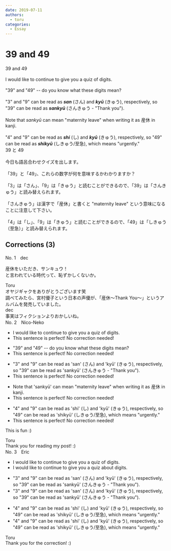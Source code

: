 ```yaml
---
date: 2019-07-11
authors:
  - toru
categories:
  - Essay
---
```


<h1 id="subject_show">39 and 49</h1>
<div class="date" hidden>Jul 11, 2019 10:33</div>
<div id="post"><div id="body_show_ori">
39 and 49<br/><br/>I would like to continue to give you a quiz of digits.<br/><br/>"39" and "49" -- do you know what these digits mean?<br/><br/>"3" and "9" can be read as <strong><em>san</em></strong> (さん) and <strong><em>kyū</em></strong> (きゅう), respectively, so "39" can be read as <strong><em>sankyū</em></strong> (さんきゅう - "Thank you").<br/><br/>Note that <em>sankyū</em> can mean "maternity leave" when writing it as 産休 in kanji.<br/><br/>"4" and "9" can be read as <strong><em>shi</em></strong> (し) and <strong><em>kyū</em></strong> (きゅう), respectively, so "49" can be read as <strong><em>shikyū</em></strong> (しきゅう/至急), which means "urgently."
</div></div>

<!-- more -->

<div id="post_ja"><div id="body_show_mo">
39 と 49<br/><br/>今日も語呂合わせクイズを出します。<br/><br/>「39」と「49」、これらの数字が何を意味するかわかりますか？<br/><br/>「3」は「さん」、「9」は「きゅう」と読むことができるので、「39」は「さんきゅう」と読み替えられます。<br/><br/>「さんきゅう」は漢字で「産休」と書くと "maternity leave" という意味になることに注意して下さい。<br/><br/>「4」は「し」、「9」は「きゅう」と読むことができるので、「49」は「しきゅう（至急）」と読み替えられます。
</div></div>

## Corrections (3)
<div id="block"><div class="first_name"> No. 1　<span class="just_name">dec</span></div><div id="block2">
<p class="comment_small">
 産休をいただき、サンキュウ！
 <br/>
 と言われている時代って、恥ずかしくないか。
</p>

</div><div class="name"><span class="just_name">Toru</span><br>
オヤジギャクをありがとうございます笑<br/>調べてみたら、宮村優子という日本の声優が、「産休〜Thank You〜」というアルバムを発売していました。
</div>
<div class="name"><span class="just_name">dec</span><br>
事実はフィクションよりおかしいね。
</div>
</div>
<div id="block"><div class="first_name"> No. 2　<span class="just_name">Nico-Neko</span></div><div id="block2">
<ul class="correction_field">
<li class="incorrect">I would like to continue to give you a quiz of digits.</li>
<li class="corrected perfect">This sentence is perfect! No correction needed!</li>
</ul>
<ul class="correction_field">
<li class="incorrect">"39" and "49" -- do you know what these digits mean?</li>
<li class="corrected perfect">This sentence is perfect! No correction needed!</li>
</ul>
<ul class="correction_field">
<li class="incorrect">"3" and "9" can be read as 'san' (さん) and 'kyū' (きゅう), respectively, so "39" can be read as 'sankyū' (さんきゅう - "Thank you").</li>
<li class="corrected perfect">This sentence is perfect! No correction needed!</li>
</ul>
<ul class="correction_field">
<li class="incorrect">Note that 'sankyū' can mean "maternity leave" when writing it as 産休 in kanji.</li>
<li class="corrected perfect">This sentence is perfect! No correction needed!</li>
</ul>
<ul class="correction_field">
<li class="incorrect">"4" and "9" can be read as 'shi' (し) and 'kyū' (きゅう), respectively, so "49" can be read as 'shikyū' (しきゅう/至急), which means "urgently."</li>
<li class="corrected perfect">This sentence is perfect! No correction needed!</li>
</ul>
<p class="comment_small">
 This is fun :)
</p>

</div><div class="name"><span class="just_name">Toru</span><br>
Thank you for reading my post! :)
</div>
</div>
<div id="block"><div class="first_name"> No. 3　<span class="just_name">Eric</span></div><div id="block2">
<ul class="correction_field">
<li class="incorrect">I would like to continue to give you a quiz of digits.</li>
<li class="corrected correct">
I would like to continue to give you a quiz about digits.
</li>
</ul>
<ul class="correction_field">
<li class="incorrect">"3" and "9" can be read as 'san' (さん) and 'kyū' (きゅう), respectively, so "39" can be read as 'sankyū' (さんきゅう - "Thank you").</li>
<li class="corrected correct">
"3" and "9" can be read as 'san' (さん) and 'kyū' (きゅう)<span class="sline">,</span> respectively, so "39" can be read as 'sankyū' (さんきゅう - "Thank you").
</li>
</ul>
<ul class="correction_field">
<li class="incorrect">"4" and "9" can be read as 'shi' (し) and 'kyū' (きゅう), respectively, so "49" can be read as 'shikyū' (しきゅう/至急), which means "urgently."</li>
<li class="corrected correct">
"4" and "9" can be read as 'shi' (し) and 'kyū' (きゅう)<span class="sline">,</span> respectively, so "49" can be read as 'shikyū' (しきゅう/至急), which means "urgently."
</li>
</ul>
</div><div class="name"><span class="just_name">Toru</span><br>
Thank you for the correction! :)
</div>
</div>
